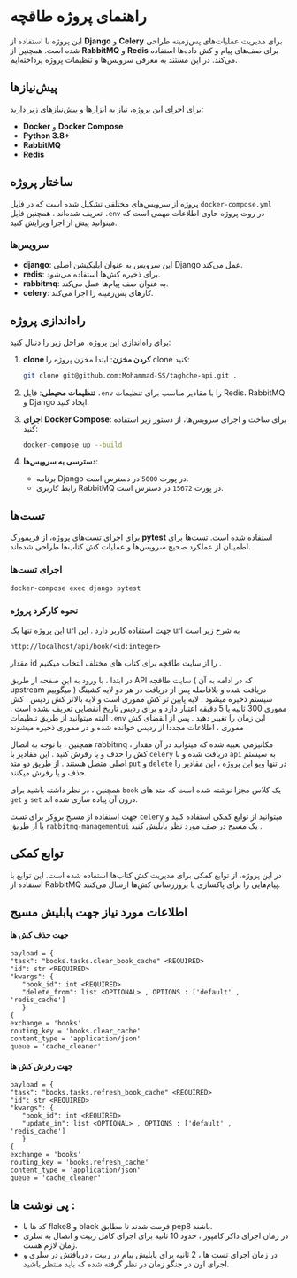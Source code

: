 # راهنمای پروژه طاقچه

این پروژه با استفاده از **Django** و **Celery** برای مدیریت عملیات‌های پس‌زمینه طراحی شده است. همچنین از **RabbitMQ** و **Redis** برای صف‌های پیام و کش داده‌ها استفاده می‌کند. در این مستند به معرفی سرویس‌ها و تنظیمات پروژه پرداخته‌ایم.

## پیش‌نیازها

برای اجرای این پروژه، نیاز به ابزارها و پیش‌نیازهای زیر دارید:

- **Docker** و **Docker Compose**
- **Python 3.8+**
- **RabbitMQ**
- **Redis**

## ساختار پروژه

پروژه از سرویس‌های مختلفی تشکیل شده است که در فایل `docker-compose.yml` تعریف شده‌اند . همچنین فایل `.env` در روت پروژه حاوی اطلاعات مهمی است که میتوانید پیش از اجرا ویرایش کنید.

### سرویس‌ها

- **django**: این سرویس به عنوان اپلیکیشن اصلی Django عمل می‌کند.
- **redis**: برای ذخیره کش‌ها استفاده می‌شود.
- **rabbitmq**: به عنوان صف پیام‌ها عمل می‌کند.
- **celery**: کارهای پس‌زمینه را اجرا می‌کند.


## راه‌اندازی پروژه

برای راه‌اندازی این پروژه، مراحل زیر را دنبال کنید:

1. **clone کردن مخزن**:
   ابتدا مخزن پروژه را clone کنید:
   ```bash
   git clone git@github.com:Mohammad-SS/taghche-api.git .
   ```

2. **تنظیمات محیطی**:
   فایل `.env` را با مقادیر مناسب برای تنظیمات Redis، RabbitMQ و Django ایجاد کنید.

3. **اجرای Docker Compose**:
   برای ساخت و اجرای سرویس‌ها، از دستور زیر استفاده کنید:
   ```bash
   docker-compose up --build
   ```

4. **دسترسی به سرویس‌ها**:
   - برنامه Django در پورت `5000` در دسترس است.
   - رابط کاربری RabbitMQ در پورت `15672` در دسترس است.

## تست‌ها

برای اجرای تست‌های پروژه، از فریمورک **pytest** استفاده شده است. تست‌ها برای اطمینان از عملکرد صحیح سرویس‌ها و عملیات کش کتاب‌ها طراحی شده‌اند.

### اجرای تست‌ها

```bash
docker-compose exec django pytest
```

### نحوه کارکرد پروژه
این پروژه تنها یک url جهت استفاده کاربر دارد . این url به شرح زیر است
```text
http://localhost/api/book/<id:integer>
```
مقدار id را از سایت طاقچه برای کتاب های مختلف انتخاب میکنیم .

 در ابتدا ، با ورود به این صفحه از طریق API سایت طاقچه ( که در ادامه به آن upstream میگوییم ) دریافت شده و بلافاصله پس از دریافت در هر دو لایه کشینگ سیستم ذخیره میشود .
لایه پایین تر کش مموری است و لایه بالاتر کش ردیس . کش مموری 300 ثانیه یا 5 دقیقه اعتبار دارد و برای ردیس تاریخ انقضایی تعریف نشده است . البته میتوانید از طریق تنظیمات `.env` این زمان را تغییر دهید . 
پس از انقضای کش مموری ، اطلاعات مجددا از ردیس خوانده شده و در مموری ذخیره میشوند . 

 همچنین ، با توجه به اتصال rabbitmq ، مکانیزمی تعبیه شده که میتوانید در آن مقدار کش را حذف و یا رفرش کنید . این مقادیر با `celery` دریافت شده و با `api` به سیستم اصلی متصل هستند . از طریق دو متد `put` و `delete` در تنها ویو این پروژه ، این مقادیر را حذف و یا رفرش میکنند.

 همچنین ، در نظر داشته باشید برای `book` یک کلاس مجزا نوشته شده است که متد های `get` و `set` درون آن پیاده سازی شده اند.

 جهت استفاده از مسیج بروکر برای تست `celery` میتوانید از توابع کمکی استفاده کنید و یا از طریق `rabbitmq-managementui` یک مسیج در صف مورد نظر پابلیش کنید . 

## توابع کمکی

در این پروژه، از توابع کمکی برای مدیریت کش کتاب‌ها استفاده شده است. این توابع با استفاده از RabbitMQ پیام‌هایی را برای پاکسازی یا بروزرسانی کش‌ها ارسال می‌کنند.

## اطلاعات مورد نیاز جهت پابلیش مسیج

#### جهت حذف کش ها 

```text
payload = {
"task": "books.tasks.clear_book_cache" <REQUIRED>
"id": str <REQUIRED>
"kwargs": {
   "book_id": int <REQUIRED>
   "delete_from": list <OPTIONAL> , OPTIONS : ['default' , 'redis_cache']
   }
{
exchange = 'books'
routing_key = 'books.clear_cache'
content_type = 'application/json'
queue = 'cache_cleaner'
```

#### جهت رفرش کش ها 

```text
payload = {
"task": "books.tasks.refresh_book_cache" <REQUIRED>
"id": str <REQUIRED>
"kwargs": {
   "book_id": int <REQUIRED>
   "update_in": list <OPTIONAL> , OPTIONS : ['default' , 'redis_cache']
   }
{
exchange = 'books'
routing_key = 'books.refresh_cache'
content_type = 'application/json'
queue = 'cache_cleaner'
```


## پی نوشت ها : 
- کد ها با flake8 و black فرمت شدند تا مطابق pep8 باشند.
- در زمان اجرای داکر کامپوز ، حدود 10 ثانیه برای اجرای کامل ربیت و اتصال به سلری زمان لازم هست.
- در زمان اجرای تست ها ، 2 ثانیه برای پابلیش پیام در ربیت ، دریافتش در سلری و اجرای اون در جنگو زمان در نظر گرفته شده که باید منتظر باشید.
